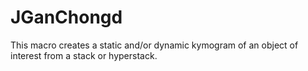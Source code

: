 # JGanChongd
This macro creates a static and/or dynamic kymogram of an object of interest from a stack or hyperstack.
